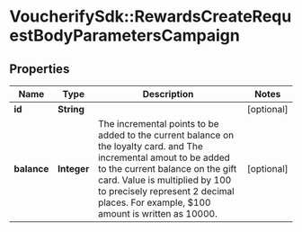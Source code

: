 # VoucherifySdk::RewardsCreateRequestBodyParametersCampaign

## Properties

| Name | Type | Description | Notes |
| ---- | ---- | ----------- | ----- |
| **id** | **String** |  | [optional] |
| **balance** | **Integer** | The incremental points to be added to the current balance on the loyalty card. and The incremental amout to be added to the current balance on the gift card. Value is multiplied by 100 to precisely represent 2 decimal places. For example, $100 amount is written as 10000. | [optional] |

